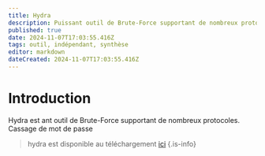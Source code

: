 ```yaml
---
title: Hydra
description: Puissant outil de Brute-Force supportant de nombreux protocoles.
published: true
date: 2024-11-07T17:03:55.416Z
tags: outil, indépendant, synthèse
editor: markdown
dateCreated: 2024-11-07T17:03:55.416Z
---
```


# Introduction

Hydra est ant outil de Brute-Force supportant de nombreux protocoles.
Cassage de mot de passe


> hydra est disponible au téléchargement [ici](https://github.com/vanhauser-thc/thc-hydra)
{.is-info}



